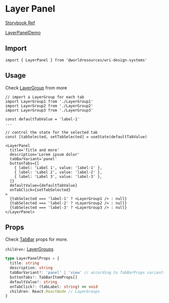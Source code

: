 # Layer Panel

[Storybook Ref](https://wri.github.io/wri-design-systems/?path=/docs/geospatial-layers-layer-panel--docs)

[LayerPanelDemo](https://github.com/wri/wri-design-systems/blob/main/src/components/Geospatial/Layers/LayerPanel/LayerPanelDemo.tsx)

## Import

```tsx
import { LayerPanel } from '@worldresources/wri-design-systems'
```

## Usage

Check [LayerGroup](https://github.com/wri/wri-design-systems/tree/main/src/components/Geospatial/Layers/LayerGroup) from more

```tsx
// import a LayerGroup for each tab
import LayerGroup1 from './LayerGroup1'
import LayerGroup2 from './LayerGroup2'
import LayerGroup3 from './LayerGroup3'
```

```tsx
const defaultTabValue = 'label-1'
...

// control the state for the selected tab
const [tabSelected, setTabSelected] = useState(defaultTabValue)
```

```tsx
<LayerPanel
  title='Title and more'
  description='Lorem ipsum dolor'
  tabBarVariant='panel'
  buttonTabs={[
    { label: 'Label 1', value: 'label-1' },
    { label: 'Label 2', value: 'label-2' },
    { label: 'Label 3', value: 'label-3' },
  ]}
  defaultValue={defaultTabValue}
  onTabClick={setTabSelected}
>
  {tabSelected === 'label-1' ? <LayerGroup1 /> : null}
  {tabSelected === 'label-2' ? <LayerGroup2 /> : null}
  {tabSelected === 'label-3' ? <LayerGroup3 /> : null}
</LayerPanel>
```

## Props

Check [TabBar](https://github.com/wri/wri-design-systems/tree/main/src/components/TabBar) props for more.

`children:` [LayerGroups](https://github.com/wri/wri-design-systems/tree/main/src/components/Layer/LayerGroup)

```ts
type LayerPanelProps = {
  title: string
  description: string
  tabBarVariant?: 'panel' | 'view' // according to TabBarProps variants
  buttonTabs?: TabBarItemProps[]
  defaultValue?: string
  onTabClick?: (tabLabel: string) => void
  children: React.ReactNode // LayerGroups
}
```
